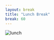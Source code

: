 ```yaml
---
layout: break
title: "Lunch Break"
break: 60
---
```


![lunch](https://img.freepik.com/premium-vector/lunch-time-lettering-with-cartoon-food-characters_74102-2122.jpg?w=2000)

